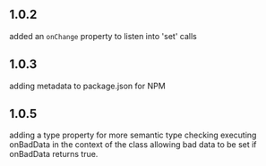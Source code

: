 ## 1.0.2

added an `onChange` property to listen into 'set' calls

## 1.0.3 

adding metadata to package.json for NPM

## 1.0.5

adding a type property for more semantic type checking
executing onBadData in the context of the class
allowing bad data to be set if onBadData returns true.
